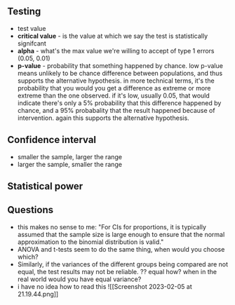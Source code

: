 ## Testing
- test value
- **critical value** - is the value at which we say the test is statistically signifcant 
- **alpha** - what's the max value we're willing to accept of type 1 errors (0.05, 0.01)
- **p-value** - probability that something happened by chance. low p-value means unlikely to be chance difference between populations, and thus supports the alternative hypothesis. in more technical terms, it's the probability that you would you get a difference as extreme or more extreme than the one observed. if it's low, usually 0.05, that would indicate there's only a 5% probability that this difference happened by chance, and a 95% probabality that the result happened because of intervention. again this supports the alternative hypothesis.

## Confidence interval
- smaller the sample, larger the range
- larger the sample, smaller the range

## Statistical power

## Questions
- this makes no sense to me: "For CIs for proportions, it is typically assumed that the sample size is large enough to ensure that the normal approximation to the binomial distribution is valid."
- ANOVA and t-tests seem to do the same thing, when would you choose which?
- Similarly, if the variances of the different groups being compared are not equal, the test results may not be reliable. ?? equal how? when in the real world would you have equal variance?
- i have no idea how to read this ![[Screenshot 2023-02-05 at 21.19.44.png]]